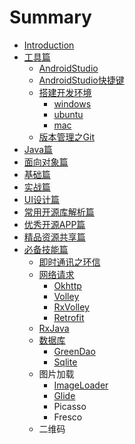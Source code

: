 # Summary

* [Introduction](README.md)
* [工具篇](chapter1.md)
    * [AndroidStudio](androidstudio.md)
    * [AndroidStudio快捷键](12、androidstudio快捷键.md)
    * [搭建开发环境](搭建开发环境.md)
        * [windows](windows.md)
        * [ubuntu](ubuntu.md)
        * [mac](mac.md)
    * [版本管理之Git](git.md)
* [Java篇](java篇.md)
* [面向对象篇](面向对象篇.md)
* [基础篇](基础篇.md)
* [实战篇](实战篇.md)
* [UI设计篇](ui设计篇.md)
* [常用开源库解析篇](常用开源库解析篇.md)
* [优秀开源APP篇](优秀开源app篇.md)
* [精品资源共享篇](精品资源共享篇.md)
* [必备技能篇](必备技能篇.md)
    * [即时通讯之环信](即时通讯之环信.md)
    * [网络请求](网络请求篇.md)
        * [Okhttp](okhttp.md)
        * [Volley](volley.md)
        * [RxVolley](rxvolley.md)
        * [Retrofit](retrofit.md)
    * [RxJava](rxjava.md)
    * [数据库](数据库.md)
        * [GreenDao](greendao.md)
        * [Sqlite](sqlite.md)
    * 图片加载
        * [ImageLoader](imageloader.md)
        * [Glide](glide.md)
        * Picasso
        * Fresco
    * 二维码

